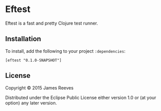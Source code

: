 # Eftest

Eftest is a fast and pretty Clojure test runner.

## Installation

To install, add the following to your project `:dependencies`:

    [eftest "0.1.0-SNAPSHOT"]

## License

Copyright © 2015 James Reeves

Distributed under the Eclipse Public License either version 1.0 or (at
your option) any later version.
